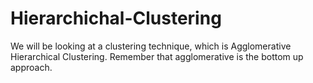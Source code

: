 # Hierarchichal-Clustering
We will be looking at a clustering technique, which is Agglomerative Hierarchical Clustering. Remember that agglomerative is the bottom up approach.
